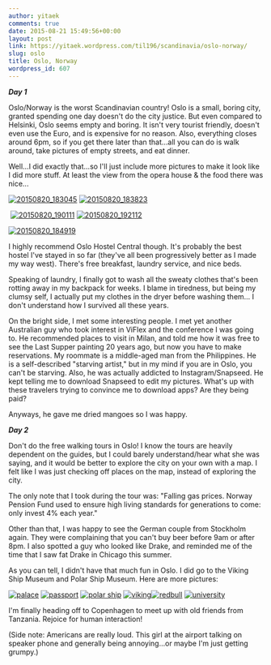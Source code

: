 ```yaml
---
author: yitaek
comments: true
date: 2015-08-21 15:49:56+00:00
layout: post
link: https://yitaek.wordpress.com/til196/scandinavia/oslo-norway/
slug: oslo
title: Oslo, Norway
wordpress_id: 607
---
```


_**Day 1**_

Oslo/Norway is the worst Scandinavian country! Oslo is a small, boring city, granted spending one day doesn't do the city justice. But even compared to Helsinki, Oslo seems empty and boring. It isn't very tourist friendly, doesn't even use the Euro, and is expensive for no reason. Also, everything closes around 6pm, so if you get there later than that...all you can do is walk around, take pictures of empty streets, and eat dinner.

Well...I did exactly that...so I'll just include more pictures to make it look like I did more stuff. At least the view from the opera house & the food there was nice...


[![20150820_183045](https://yitaek.files.wordpress.com/2015/08/20150820_183045.jpg?w=300)](https://yitaek.files.wordpress.com/2015/08/20150820_183045.jpg) [![20150820_183823](https://yitaek.files.wordpress.com/2015/08/20150820_183823.jpg?w=300)](https://yitaek.files.wordpress.com/2015/08/20150820_183823.jpg)




 [![20150820_190111](https://yitaek.files.wordpress.com/2015/08/20150820_190111.jpg?w=300)](https://yitaek.files.wordpress.com/2015/08/20150820_190111.jpg) [![20150820_192112](https://yitaek.files.wordpress.com/2015/08/20150820_192112.jpg?w=300)](https://yitaek.files.wordpress.com/2015/08/20150820_192112.jpg)




[![20150820_184919](https://yitaek.files.wordpress.com/2015/08/20150820_184919.jpg?w=168)](https://yitaek.files.wordpress.com/2015/08/20150820_184919.jpg)




I highly recommend Oslo Hostel Central though. It's probably the best hostel I've stayed in so far (they've all been progressively better as I made my way west). There's free breakfast, laundry service, and nice beds.




Speaking of laundry, I finally got to wash all the sweaty clothes that's been rotting away in my backpack for weeks. I blame in tiredness, but being my clumsy self, I actually put my clothes in the dryer before washing them... I don't understand how I survived all these years.




On the bright side, I met some interesting people. I met yet another Australian guy who took interest in ViFlex and the conference I was going to. He recommended places to visit in Milan, and told me how it was free to see the Last Supper painting 20 years ago, but now you have to make reservations. My roommate is a middle-aged man from the Philippines. He is a self-described "starving artist," but in my mind if you are in Oslo, you can't be starving. Also, he was actually addicted to Instagram/Snapseed. He kept telling me to download Snapseed to edit my pictures. What's up with these travelers trying to convince me to download apps? Are they being paid?




Anyways, he gave me dried mangoes so I was happy.




_**Day 2**_


Don't do the free walking tours in Oslo! I know the tours are heavily dependent on the guides, but I could barely understand/hear what she was saying, and it would be better to explore the city on your own with a map. I felt like I was just checking off places on the map, instead of exploring the city.

The only note that I took during the tour was: "Falling gas prices. Norway Pension Fund used to ensure high living standards for generations to come: only invest 4% each year."

Other than that, I was happy to see the German couple from Stockholm again. They were complaining that you can't buy beer before 9am or after 8pm. I also spotted a guy who looked like Drake, and reminded me of the time that I saw fat Drake in Chicago this summer.

As you can tell, I didn't have that much fun in Oslo. I did go to the Viking Ship Museum and Polar Ship Museum. Here are more pictures:


[![palace](https://yitaek.files.wordpress.com/2015/08/palace.jpg?w=300)](https://yitaek.files.wordpress.com/2015/08/palace.jpg) [![passport](https://yitaek.files.wordpress.com/2015/08/passport.jpg?w=300)](https://yitaek.files.wordpress.com/2015/08/passport.jpg) [![polar ship](https://yitaek.files.wordpress.com/2015/08/polar-ship.jpg?w=300)](https://yitaek.files.wordpress.com/2015/08/polar-ship.jpg) [![viking](https://yitaek.files.wordpress.com/2015/08/viking.jpg?w=300)![redbull](https://yitaek.files.wordpress.com/2015/08/redbull.jpg?w=300)](https://yitaek.files.wordpress.com/2015/08/redbull.jpg) [![university](https://yitaek.files.wordpress.com/2015/08/university.jpg?w=300)](https://yitaek.files.wordpress.com/2015/08/university.jpg)


I'm finally heading off to Copenhagen to meet up with old friends from Tanzania. Rejoice for human interaction!

(Side note: Americans are really loud. This girl at the airport talking on speaker phone and generally being annoying...or maybe I'm just getting grumpy.)
